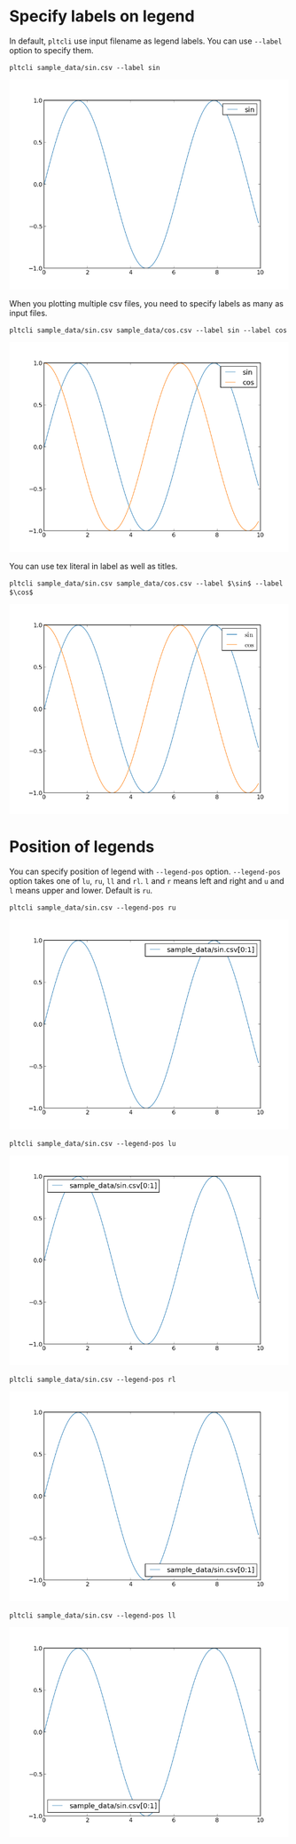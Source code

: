 Specify labels on legend
========================

In default, `pltcli` use input filename as legend labels.
You can use `--label` option to specify them.

```
pltcli sample_data/sin.csv --label sin
```

![sample_data/sin.csv --label sin](images/03_label_image_00.png)

When you plotting multiple csv files, you need to specify labels as many as input files.

```
pltcli sample_data/sin.csv sample_data/cos.csv --label sin --label cos
```

![sample_data/sin.csv sample_data/cos.csv --label sin --label cos](images/03_label_image_01.png)

You can use tex literal in label as well as titles.

```
pltcli sample_data/sin.csv sample_data/cos.csv --label $\sin$ --label $\cos$
```

![sample_data/sin.csv sample_data/cos.csv --label $\sin$ --label $\cos$](images/03_label_image_02.png)

Position of legends
========================
You can specify position of legend with `--legend-pos` option.
`--legend-pos` option takes one of `lu`, `ru`, `ll` and `rl`.
`l` and `r` means left and right and `u` and `l` means upper and lower.
Default is `ru`.


```
pltcli sample_data/sin.csv --legend-pos ru
```

![sample_data/sin.csv --legend-pos ru](images/03_label_image_03.png)

```
pltcli sample_data/sin.csv --legend-pos lu
```

![sample_data/sin.csv --legend-pos lu](images/03_label_image_04.png)


```
pltcli sample_data/sin.csv --legend-pos rl
```

![sample_data/sin.csv --legend-pos rl](images/03_label_image_05.png)

```
pltcli sample_data/sin.csv --legend-pos ll
```

![sample_data/sin.csv --legend-pos ll](images/03_label_image_06.png)
